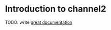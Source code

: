 # Introduction to channel2

TODO: write [great documentation](http://jacobian.org/writing/what-to-write/)
